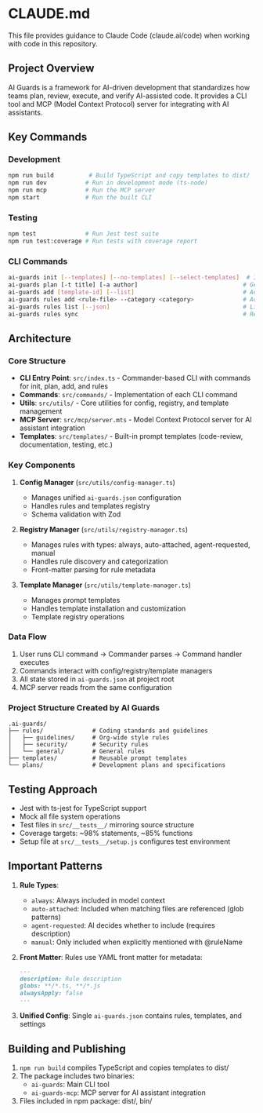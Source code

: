 # CLAUDE.md

This file provides guidance to Claude Code (claude.ai/code) when working with code in this repository.

## Project Overview

AI Guards is a framework for AI-driven development that standardizes how teams plan, review, execute, and verify AI-assisted code. It provides a CLI tool and MCP (Model Context Protocol) server for integrating with AI assistants.

## Key Commands

### Development
```bash
npm run build          # Build TypeScript and copy templates to dist/
npm run dev           # Run in development mode (ts-node)
npm run mcp           # Run the MCP server
npm start             # Run the built CLI
```

### Testing
```bash
npm test              # Run Jest test suite
npm run test:coverage # Run tests with coverage report
```

### CLI Commands
```bash
ai-guards init [--templates] [--no-templates] [--select-templates]  # Initialize project
ai-guards plan [-t title] [-a author]                              # Generate plan template
ai-guards add [template-id] [--list]                               # Add prompt templates
ai-guards rules add <rule-file> --category <category>              # Add rules
ai-guards rules list [--json]                                      # List installed rules
ai-guards rules sync                                               # Rebuild registry
```

## Architecture

### Core Structure
- **CLI Entry Point**: `src/index.ts` - Commander-based CLI with commands for init, plan, add, and rules
- **Commands**: `src/commands/` - Implementation of each CLI command
- **Utils**: `src/utils/` - Core utilities for config, registry, and template management
- **MCP Server**: `src/mcp/server.mts` - Model Context Protocol server for AI assistant integration
- **Templates**: `src/templates/` - Built-in prompt templates (code-review, documentation, testing, etc.)

### Key Components

1. **Config Manager** (`src/utils/config-manager.ts`)
   - Manages unified `ai-guards.json` configuration
   - Handles rules and templates registry
   - Schema validation with Zod

2. **Registry Manager** (`src/utils/registry-manager.ts`)
   - Manages rules with types: always, auto-attached, agent-requested, manual
   - Handles rule discovery and categorization
   - Front-matter parsing for rule metadata

3. **Template Manager** (`src/utils/template-manager.ts`)
   - Manages prompt templates
   - Handles template installation and customization
   - Template registry operations

### Data Flow
1. User runs CLI command → Commander parses → Command handler executes
2. Commands interact with config/registry/template managers
3. All state stored in `ai-guards.json` at project root
4. MCP server reads from the same configuration

### Project Structure Created by AI Guards
```
.ai-guards/
├── rules/              # Coding standards and guidelines
│   ├── guidelines/     # Org-wide style rules
│   ├── security/       # Security rules
│   └── general/        # General rules
├── templates/          # Reusable prompt templates
└── plans/              # Development plans and specifications
```

## Testing Approach

- Jest with ts-jest for TypeScript support
- Mock all file system operations
- Test files in `src/__tests__/` mirroring source structure
- Coverage targets: ~98% statements, ~85% functions
- Setup file at `src/__tests__/setup.js` configures test environment

## Important Patterns

1. **Rule Types**:
   - `always`: Always included in model context
   - `auto-attached`: Included when matching files are referenced (glob patterns)
   - `agent-requested`: AI decides whether to include (requires description)
   - `manual`: Only included when explicitly mentioned with @ruleName

2. **Front Matter**: Rules use YAML front matter for metadata:
   ```markdown
   ---
   description: Rule description
   globs: **/*.ts, **/*.js
   alwaysApply: false
   ---
   ```

3. **Unified Config**: Single `ai-guards.json` contains rules, templates, and settings

## Building and Publishing

1. `npm run build` compiles TypeScript and copies templates to dist/
2. The package includes two binaries:
   - `ai-guards`: Main CLI tool
   - `ai-guards-mcp`: MCP server for AI assistant integration
3. Files included in npm package: dist/, bin/